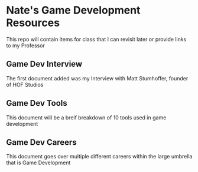 # Nate's Game Development Resources

This repo will contain items for class that I can revisit later or provide links to my Professor

## Game Dev Interview

The first document added was my Interview with Matt Stumhoffer, founder of HOF Studios

## Game Dev Tools

This document will be a breif breakdown of 10 tools used in game development

## Game Dev Careers

This document goes over multiple different careers within the large umbrella that is Game Development
